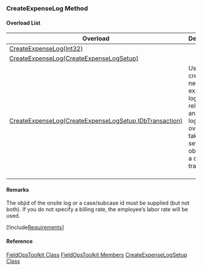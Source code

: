 ### CreateExpenseLog Method

#### Overload List

| Overload | Description |
| --- | --- |
| [CreateExpenseLog(Int32)](FChoice.Toolkits.Clarify~FChoice.Toolkits.Clarify.FieldOps.FieldOpsToolkit~CreateExpenseLog(Int32).md) |   |
| [CreateExpenseLog(CreateExpenseLogSetup)](FChoice.Toolkits.Clarify~FChoice.Toolkits.Clarify.FieldOps.FieldOpsToolkit~CreateExpenseLog(CreateExpenseLogSetup).md) |   |
| [CreateExpenseLog(CreateExpenseLogSetup,IDbTransaction)](FChoice.Toolkits.Clarify~FChoice.Toolkits.Clarify.FieldOps.FieldOpsToolkit~CreateExpenseLog(CreateExpenseLogSetup,IDbTransaction).md) | Used to create a new expense log that is related to an onsite log. This overload takes a setup object and a database transaction.   |

#### Remarks

The objid of the onsite log or a case/subcase id must be supplied (but not both). If you do not specify a billing rate, the employee’s labor rate will be used.

[!include[Requirements](../partials/requirements.md)]



#### Reference

[FieldOpsToolkit Class](FChoice.Toolkits.Clarify~FChoice.Toolkits.Clarify.FieldOps.FieldOpsToolkit.md)
[FieldOpsToolkit Members](FChoice.Toolkits.Clarify~FChoice.Toolkits.Clarify.FieldOps.FieldOpsToolkit_members.md)
[CreateExpenseLogSetup Class](FChoice.Toolkits.Clarify~FChoice.Toolkits.Clarify.FieldOps.CreateExpenseLogSetup.md)
